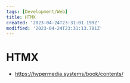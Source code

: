 ```yaml
---
tags: [Development/Web]
title: HTMX
created: '2023-04-24T23:31:01.199Z'
modified: '2023-04-24T23:31:13.781Z'
---
```


# HTMX

* https://hypermedia.systems/book/contents/ 
